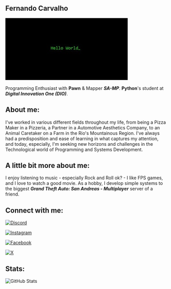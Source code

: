 ## Fernando Carvalho
![helloworld](helloworld.jpg)

Programming Enthusiast with **Pawn** & Mapper **_SA-MP_**.
**Python**'s student at _**Digital Innovation One (DIO)**_.

## **About me**:

I've worked in various different fields throughout my life, from being a Pizza Maker in a Pizzeria, a Partner in a Automotive Aesthetics Company, to an Animal Caretaker on a Farm in the Rio's Mountainous Region. I've always had a predisposition and ease of learning in what captures my attention, and today, especially, I'm seeking new horizons and challenges in the Technological world of Programming and Systems Development.

## **A little bit more about me**:

I enjoy listening to music - especially Rock and Roll ok? - I like FPS games, and I love to watch a good movie. As a hobby, I develop simple systems to the biggest _**Grand Theft Auto: San Andreas - Multiplayer**_ server of a friend.

## **Connect with me**:

[![Discord](https://img.shields.io/badge/Discord-7289DA?style=for-the-badge&logo=discord&logoColor=white)](https://discord.com/users/378123785171107840/)

[![Instagram](https://img.shields.io/badge/-Instagram-%23E4405F?style=for-the-badge&logo=instagram&logoColor=white)](https://www.instagram.com/itsfcarvalho/) 

[![Facebook](https://img.shields.io/badge/Facebook-1877F2?style=for-the-badge&logo=facebook&logoColor=white)](https://web.facebook.com/ItsfCarvalho)

[![X](https://img.shields.io/badge/X-000?style=for-the-badge&logo=x)](https://x.com/ItsfCarvalho)

## **Stats**:

![GitHub Stats](https://github-readme-stats.vercel.app/api?username=FCarvaDev&theme=transparent&bg_color=000&border_color=30A3DC&show_icons=true&icon_color=30A3DC&title_color=E94D5F&text_color=FFF&hide_title=true)
<!--
**FCarvaDev/FCarvaDev** is a ✨ _special_ ✨ repository because its `README.md` (this file) appears on your GitHub profile.

Here are some ideas to get you started:

- 🔭 I’m currently working on ...
- 🌱 I’m currently learning ...
- 👯 I’m looking to collaborate on ...
- 🤔 I’m looking for help with ...
- 💬 Ask me about ...
- 📫 How to reach me: ...
- 😄 Pronouns: ...
- ⚡ Fun fact: ...
-->
